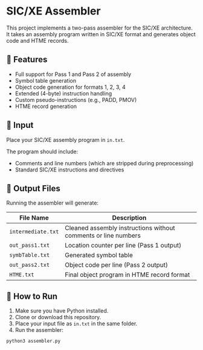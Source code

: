 # SIC/XE Assembler

This project implements a two-pass assembler for the SIC/XE architecture. It takes an assembly program written in SIC/XE format and generates object code and HTME records.

## 🧠 Features

- Full support for Pass 1 and Pass 2 of assembly
- Symbol table generation
- Object code generation for formats 1, 2, 3, 4
- Extended (4-byte) instruction handling
- Custom pseudo-instructions (e.g., PADD, PMOV)
- HTME record generation

## 📁 Input

Place your SIC/XE assembly program in `in.txt`.

The program should include:
- Comments and line numbers (which are stripped during preprocessing)
- Standard SIC/XE instructions and directives

## 🧪 Output Files

Running the assembler will generate:

| File Name         | Description                                      |
|------------------|--------------------------------------------------|
| `intermediate.txt` | Cleaned assembly instructions without comments or line numbers |
| `out_pass1.txt`    | Location counter per line (Pass 1 output)       |
| `symbTable.txt`    | Generated symbol table                           |
| `out_pass2.txt`    | Object code per line (Pass 2 output)            |
| `HTME.txt`         | Final object program in HTME record format      |

## 🚀 How to Run

1. Make sure you have Python installed.
2. Clone or download this repository.
3. Place your input file as `in.txt` in the same folder.
4. Run the assembler:

```bash
python3 assembler.py
